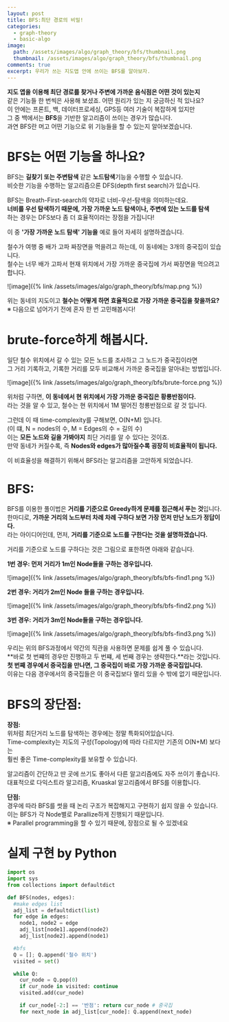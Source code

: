```yaml
---
layout: post
title: BFS:최단 경로의 비밀!
categories:
  - graph-theory
  - basic-algo
image:
  path: /assets/images/algo/graph_theory/bfs/thumbnail.png
  thumbnail: /assets/images/algo/graph_theory/bfs/thumbnail.png
comments: true
excerpt: 우리가 쓰는 지도앱 안에 쓰이는 BFS를 알아보자.
---
```

**지도 앱을 이용해 최단 경로를 찾거나 주변에 가까운 음식점은 어떤 것이 있는지**<br/>
같은 기능들 한 번씩은 사용해 보셨죠. 어떤 원리가 있는 지 궁금하신 적 있나요?<br/>
이 안에는 프론트, 백, 데이터프로세싱, GPS등 여러 기술이 복잡하게 있지만<br/>
그 중 백에서는 **BFS**을 기반한 알고리즘이 쓰이는 경우가 많습니다.<br/>
과연 BFS란 머고 어떤 기능으로 위 기능들을 할 수 있는지 알아보겠습니다.<br/>

# BFS는 어떤 기능을 하나요?
BFS는 **길찾기 또는 주변탐색** 같은 **노드탐색**기능을 수행할 수 있습니다.<br/>
비슷한 기능을 수행하는 알고리즘으론 DFS(depth first search)가 있습니다.<br/>

BFS는 Breath-First-search의 약자로 너비-우선-탐색을 의미하는데요.<br/>
**너비를 우선 탐색하기 때문에, 가장 가까운 노드 탐색이나, 주변에 있는 노드를 탐색**<br/>
하는 경우는 DFS보다 좀 더 효율적이라는 장점을 가집니다!<br/>

이 중 **'가장 가까운 노드 탐색' 기능을** 예로 들어 자세히 설명하겠습니다.<br/>

철수가 여행 중 배가 고파 짜장면을 먹을려고 하는데, 이 동네에는 3개의 중국집이 있습니다.<br/>
철수는 너무 배가 고파서 현재 위치에서 가장 가까운 중국집에 가서 짜장면을 먹으려고 합니다.<br/>

![image]({% link /assets/images/algo/graph_theory/bfs/map.png %})

위는 동네의 지도이고 **철수는 어떻게 하면 효율적으로 가장 가까운 중국집을 찾을까요?**<br/>
※ 다음으로 넘어가기 전에 혼자 한 번 고민해봅시다!

# brute-force하게 해봅시다.<br/>
일단 철수 위치에서 갈 수 있는 모든 노드를 조사하고 그 노드가 중국집이라면<br/>
그 거리 기록하고, 기록한 거리를 모두 비교해서 가까운 중국집을 알아내는 방법입니다.<br/>

![image]({% link /assets/images/algo/graph_theory/bfs/brute-force.png %})

위처럼 구하면, **이 동네에서 현 위치에서 가장 가까운 중국집은 황룡반점이다.**<br/>
라는 것을 알 수 있고, 철수는 현 위치에서 1M 떨어진 청룡반점으로 갈 것 입니다.<br/>

그런데 이 때 time-complexity를 구해보면, O(N+M) 입니다.<br/>
(이 떄, N = nodes의 수, M = Edges의 수 = 길의 수)<br/>
이는 **모든 노드와 길을 가봐야지** 최단 거리를 알 수 있다는 것이죠.<br/>
만약 동네가 커질수록, 즉 **Nodes와 edges가 많아질수록 굉장히 비효율적이 됩니다.**<br/>

이 비효율성을 해결하기 위해서 BFS라는 알고리즘을 고안하게 되었습니다.<br/>

# BFS:
BFS를 이용한 풀이법은 **거리를 기준으로 Greedy하게 문제를 접근해서 푸는 것**입니다.<br/>
한마디로, **가까운 거리의 노드부터 차례 차례 구하다 보면 가장 먼저 만난 노드가 정답이다.**<br/>
라는 아이디어인데, 먼저, **거리를 기준으로 노드를 구한다는 것을 설명하겠습니다.**<br/>

거리를 기준으로 노드를 구하다는 것은 그림으로 표한하면 아래와 같습니다.<br/>

**1번 경우: 먼저 거리가 1m인 Node들을 구하는 경우입니다.**<br/>

![image]({% link /assets/images/algo/graph_theory/bfs/bfs-find1.png %})

**2번 경우: 거리가 2m인 Node 들을 구하는 경우입니다.**<br/>

![image]({% link /assets/images/algo/graph_theory/bfs/bfs-find2.png %})

**3번 경우: 거리가 3m인 Node들을 구하는 경우입니다.**<br/>

![image]({% link /assets/images/algo/graph_theory/bfs/bfs-find3.png %})

우리는 위의 BFS과정에서 약간의 직관을 사용하면 문제를 쉽게 풀 수 있습니다.<br/>
**바로 첫 번쨰의 경우만 진행하고 두 번쨰, 세 번째 경우는 생략한다.**라는 것입니다.<br/>
**첫 번째 경우에서 중국집을 만나면, 그 중국집이 바로 가장 가까운 중국집입니다.**<br/>
이유는 다음 경우에서의 중국집들은 이 중국집보다 멀리 있을 수 밖에 없기 때문입니다.<br/>

# BFS의 장단점:
**장점:**<br/>
위처럼 최단거리 노드를 탐색하는 경우에는 정말 특화되어있습니다.<br/>
Time-complexity는 지도의 구성(Topology)에 따라 다르지만 기존의 O(N+M) 보다는<br/>
훨씬 좋은 Time-complexity를 보유할 수 있습니다.<br/>

알고리즘이 간단하고 딴 곳에 쓰기도 좋아서 다른 알고리즘에도 자주 쓰이기 좋습니다.<br/>
대표적으로 다익스트라 알고리즘, Kruaskal 알고리즘에서 BFS를 이용합니다.<br/>

**단점:**<br/>
경우에 따라 BFS를 썻을 때 논리 구조가 복잡해지고 구현하기 쉽지 않을 수 있습니다.<br/>
이는 BFS가 각 Node별로 Parallize하게 진행되기 때문입니다.<br/>
※ Parallel programming을 할 수 있기 때문에, 장점으로 될 수 있겠네요<br/>

# 실제 구현 by Python

```python
import os
import sys
from collections import defaultdict

def BFS(nodes, edges):
  #make edges list
  adj_list = defaultdict(list)
  for edge in edges:
    node1, node2 = edge
    adj_list[node1].append(node2)
    adj_list[node2].append(node1)

  #bfs
  Q = []; Q.append('철수 위치')
  visited = set()

  while Q:
    cur_node = Q.pop(0)
    if cur_node in visited: continue
    visited.add(cur_node)

    if cur_node[-2:] == '반점': return cur_node # 중국집
    for next_node in adj_list[cur_node]: Q.append(next_node)

```
